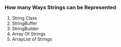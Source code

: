 ### How many Ways Strings can be Represented
1. String Class
2. StringBuffer
3. StringBuilder
4. Array Of Strings
5. ArrayList of Strings
